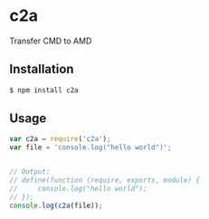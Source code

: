 c2a
===

Transfer CMD to AMD

## Installation

```sh
$ npm install c2a
```

## Usage

```js
var c2a = require('c2a');
var file = 'console.log("hello world")';


// Output:
// define(function (require, exports, module) {
//     console.log("hello world");
// });
console.log(c2a(file));
```
